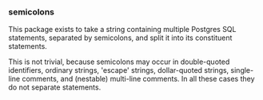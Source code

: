 ### semicolons

This package exists to take a string containing multiple Postgres SQL statements, separated by semicolons, and split it into its constituent statements.

This is not trivial, because semicolons may occur in double-quoted identifiers, ordinary strings, 'escape' strings, dollar-quoted strings, single-line comments, and (nestable) multi-line comments. In all these cases they do not separate statements.

